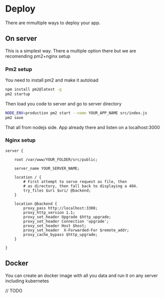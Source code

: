 # Deploy

There are mmultiple ways to deploy your app.

## On server

This is a simplest way. There a multiple option there but we are recomending pm2+nginx setup

### Pm2 setup

You need to install pm2 and make it autoload 
```bash
npm install pm2@latest -g
pm2 startup
```

Then load you code to server and go to server directory

```bash
NODE_ENV=production pm2 start --name YOUR_APP_NAME src/index.js
pm2 save
```

That all from nodejs side. App already there and listen on a localhost:3000 

### Nginx setup

```
server {

	root /var/www/YOUR_FOLDER/src/public;

	server_name YOUR_SERVER_NAME;
	
	location / {
		# First attempt to serve request as file, then
		# as directory, then fall back to displaying a 404.
		try_files $uri $uri/ @backend;
	}

	location @backend {
		proxy_pass http://localhost:3300;
		proxy_http_version 1.1;
		proxy_set_header Upgrade $http_upgrade;
		proxy_set_header Connection 'upgrade';
		proxy_set_header Host $host;
		proxy_set_header  X-Forwarded-For $remote_addr;
		proxy_cache_bypass $http_upgrade;
	}

}
```


## Docker 

You can create an docker image with all you data and run it on any server including kubernetes

// TODO
